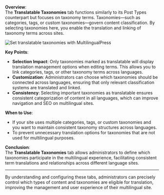 **Overview**:  
The **Translatable Taxonomies** tab functions similarly to its Post Types counterpart but focuses on taxonomy terms. Taxonomies—such as categories, tags, or custom taxonomies—govern content classification. By selecting taxonomies here, you enable the translation and linking of taxonomy terms across sites.

![Set translatable taxonomies with MultilingualPress](https://multilingualpress.org/wp-content/uploads/sites/12/2018/07/TranslatableContent-Taxonomies.png)

**Key Points**:

- **Selection Impact**: Only taxonomies marked as translatable will display translation management options when editing terms. This allows you to link categories, tags, or other taxonomy terms across languages.
- **Customization**: Administrators can choose which taxonomies should be connected across languages, ensuring that only relevant classification systems are translated and linked.
- **Consistency**: Selecting important taxonomies as translatable ensures consistent categorization of content in all languages, which can improve navigation and SEO on multilingual sites.

**When to Use**:

- If your site uses multiple categories, tags, or custom taxonomies and you want to maintain consistent taxonomy structures across languages.
- To prevent unnecessary translation options for taxonomies that are not used for multilingual purposes.

**Conclusion**:  
The **Translatable Taxonomies** tab allows administrators to define which taxonomies participate in the multilingual experience, facilitating consistent term translations and relationships across different language sites.

---

By understanding and configuring these tabs, administrators can precisely control which types of content and taxonomies are eligible for translation, improving the management and user experience of their multilingual site.